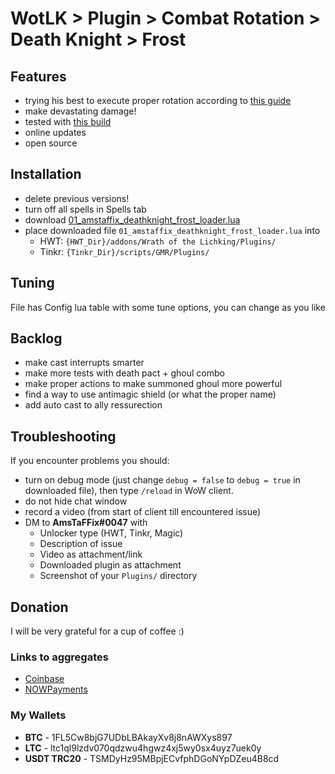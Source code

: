 # WotLK > Plugin > Combat Rotation > Death Knight > Frost

## Features
- trying his best to execute proper rotation according to [this guide](https://www.wowhead.com/wotlk/guides/frost-death-knight-dps-overview-best-races-professions)
- make devastating damage!
- tested with [this build](https://www.wowhead.com/wotlk/talent-calc/death-knight/23050005-32005350352203012300033101351_001s8q11s9f21xv631ts841sxd51s8g)
- online updates
- open source

## Installation
- delete previous versions!
- turn off all spells in Spells tab
- download [01_amstaffix_deathknight_frost_loader.lua](https://raw.githubusercontent.com/AmsTaFFix/gmr-stuff/main/clientside/plugins/rotations/deathkight/frost/v4/01_amstaffix_deathknight_frost_loader.lua) 
- place downloaded file `01_amstaffix_deathknight_frost_loader.lua` into
  - HWT: `{HWT_Dir}/addons/Wrath of the Lichking/Plugins/`
  - Tinkr: `{Tinkr_Dir}/scripts/GMR/Plugins/`

## Tuning
File has Config lua table with some tune options, you can change as you like

## Backlog
- make cast interrupts smarter
- make more tests with death pact + ghoul combo
- make proper actions to make summoned ghoul more powerful
- find a way to use antimagic shield (or what the proper name)
- add auto cast to ally ressurection

## Troubleshooting
If you encounter problems you should:
- turn on debug mode (just change `debug = false` to `debug = true` in downloaded file), then type `/reload` in WoW client.
- do not hide chat window
- record a video (from start of client till encountered issue)
- DM to **AmsTaFFix#0047** with
  - Unlocker type (HWT, Tinkr, Magic)
  - Description of issue
  - Video as attachment/link
  - Downloaded plugin as attachment
  - Screenshot of your `Plugins/` directory

## Donation
I will be very grateful for a cup of coffee :)

### Links to aggregates
- [Coinbase](https://commerce.coinbase.com/checkout/4662ac44-ca8c-4f8f-9130-d647d0d89da0)
- [NOWPayments](https://nowpayments.io/donation/AmsTaFFix)

### My Wallets
- **BTC** - 1FL5Cw8bjG7UDbLBAkayXv8j8nAWXys897
- **LTC** - ltc1ql9lzdv070qdzwu4hgwz4xj5wy0sx4uyz7uek0y
- **USDT TRC20** - TSMDyHz95MBpjECvfphDGoNYpDZeu4B8cd